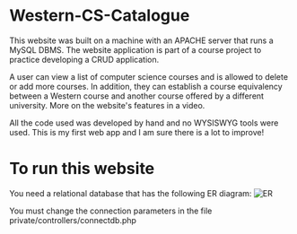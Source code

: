 # Western-CS-Catalogue

This website was built on a machine with an APACHE server that runs a MySQL DBMS. The website application is part of a course project to practice developing a CRUD application.

A user can view a list of computer science courses and is allowed to delete or add more courses. In addition, they can establish a course equivalency between a Western course and
another course offered by a different university. More on the website's features in a video.

All the code used was developed by hand and no WYSISWYG tools were used.
This is my first web app and I am sure there is a lot to improve!

# To run this website

You need a relational database that has the following ER diagram:
![ER](https://i.ibb.co/y63R1vS/aalmusaw-ERDiagram.jpg)

You must change the connection parameters in the file private/controllers/connectdb.php

